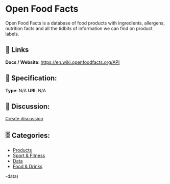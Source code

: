 # Open Food Facts


Open Food Facts is a database of food products with ingredients, allergens, nutrition facts and all the tidbits of information we can find on product labels.

##  🔗 Links
**Docs / Website**: https://en.wiki.openfoodfacts.org/API

## 🧬 Specification:
**Type**: N/A
**URI**: N/A

## 💬 Discussion:
[Create discussion](https://github.com/apis-list/apis-list/discussions/new)

## 🗄️ Categories:
- [Products](https://github.com/apis-list/apis-list#products)
- [Sport & Fitness](https://github.com/apis-list/apis-list#sport-and-fitness)
- [Data](https://github.com/apis-list/apis-list#data)
- [Food & Drinks](https://github.com/apis-list/apis-list#food-and-drinks)



-data)








